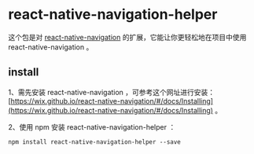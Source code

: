 # react-native-navigation-helper

这个包是对 [react-native-navigation](https://github.com/wix/react-native-navigation) 的扩展，它能让你更轻松地在项目中使用 react-native-navigation 。

## install

1、需先安装 react-native-navigation ，可参考这个网址进行安装：
    [https://wix.github.io/react-native-navigation/#/docs/Installing](https://wix.github.io/react-native-navigation/#/docs/Installing) 。

2、使用 npm 安装 react-native-navigation-helper ：
```
npm install react-native-navigation-helper --save
```
